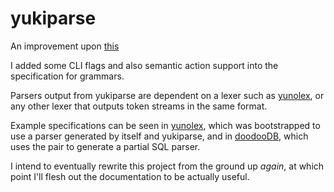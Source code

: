 # yukiparse

An improvement upon [this](https://github.com/ephing/dragontrials/tree/main/trial3and4)

I added some CLI flags and also semantic action support into the specification for grammars.

Parsers output from yukiparse are dependent on a lexer such as [yunolex](https://github.com/ephing/yunolex), or any other lexer that outputs token streams in the same format.

Example specifications can be seen in [yunolex](https://github.com/ephing/yunolex/blob/main/parser/docs/regex.grammar), which was bootstrapped to use a parser generated by itself and yukiparse, and in [doodooDB](https://github.com/ephing/doodooDB/blob/master/docs/sql.grammar), which uses the pair to generate a partial SQL parser.

I intend to eventually rewrite this project from the ground up *again*, at which point I'll flesh out the documentation to be actually useful.
